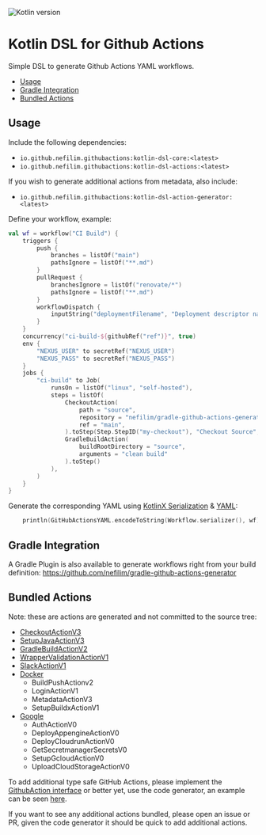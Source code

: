 ![Kotlin version](https://img.shields.io/badge/kotlin-1.6.0-blueviolet?logo=kotlin&logoColor=white)
# Kotlin DSL for Github Actions 

Simple DSL to generate Github Actions YAML workflows. 

* [Usage](#usage)
* [Gradle Integration](#gradle-integration)
* [Bundled Actions](#bundled-actions)

## Usage

Include the following dependencies: 
* `io.github.nefilim.githubactions:kotlin-dsl-core:<latest>` 
* `io.github.nefilim.githubactions:kotlin-dsl-actions:<latest>`

If you wish to generate additional actions from metadata, also include:
* `io.github.nefilim.githubactions:kotlin-dsl-action-generator:<latest>`

Define your workflow, example:

```kotlin
val wf = workflow("CI Build") {
    triggers {
        push {
            branches = listOf("main")
            pathsIgnore = listOf("**.md")
        }
        pullRequest {
            branchesIgnore = listOf("renovate/*")
            pathsIgnore = listOf("**.md")
        }
        workflowDispatch {
            inputString("deploymentFilename", "Deployment descriptor name", "deployment.yaml", false)
        }
    }
    concurrency("ci-build-${githubRef("ref")}", true)
    env {
        "NEXUS_USER" to secretRef("NEXUS_USER")
        "NEXUS_PASS" to secretRef("NEXUS_PASS")
    }
    jobs {
        "ci-build" to Job(
            runsOn = listOf("linux", "self-hosted"),
            steps = listOf(
                CheckoutAction(
                    path = "source",
                    repository = "nefilim/gradle-github-actions-generator",
                    ref = "main",
                ).toStep(Step.StepID("my-checkout"), "Checkout Source", CheckoutAction.Uses),
                GradleBuildAction(
                    buildRootDirectory = "source",
                    arguments = "clean build"
                ).toStep()
            ),
        )
    }
}
```

Generate the corresponding YAML using [KotlinX Serialization](https://github.com/Kotlin/kotlinx.serialization) & [YAML](https://github.com/charleskorn/kaml):

```kotlin
    println(GitHubActionsYAML.encodeToString(Workflow.serializer(), wf))
```

## Gradle Integration

A Gradle Plugin is also available to generate workflows right from your build definition: https://github.com/nefilim/gradle-github-actions-generator
                               
## Bundled Actions

Note: these are actions are generated and not committed to the source tree:

* [CheckoutActionV3](https://github.com/actions/checkout)
* [SetupJavaActionV3](https://github.com/actions/setup-java)
* [GradleBuildActionV2](https://github.com/gradle/gradle-build-action)
* [WrapperValidationActionV1](https://github.com/gradle/wrapper-validation-action)
* [SlackActionV1](https://github.com/slackapi/slack-github-action)
* [Docker](https://github.com/docker)
  * BuildPushActionv2
  * LoginActionV1
  * MetadataActionV3
  * SetupBuildxActionV1
* [Google](https://github.com/google-github-actions) 
  * AuthActionV0
  * DeployAppengineActionV0
  * DeployCloudrunActionV0
  * GetSecretmanagerSecretsV0
  * SetupGcloudActionV0
  * UploadCloudStorageActionV0

To add additional type safe GitHub Actions, please implement the [GithubAction interface](https://github.com/nefilim/kotlin-github-actions-dsl/blob/main/core/src/main/kotlin/io/github/nefilim/githubactions/domain/GitHubAction.kt) or better yet, use the code generator, an example can be seen [here](https://github.com/nefilim/kotlin-github-actions-dsl/blob/main/action-generator/src/main/kotlin/io/github/nefilim/githubactions/generator/). 

If you want to see any additional actions bundled, please open an issue or PR, given the code generator it should be quick to add additional actions. 
